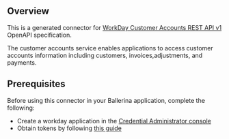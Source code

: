 ## Overview
This is a generated connector for [WorkDay Customer Accounts REST API v1](https://community.workday.com/sites/default/files/file-hosting/restapi/index.html) OpenAPI specification.
    
The customer accounts service enables applications to access  customer accounts information including customers, invoices,adjustments, and payments.

## Prerequisites

Before using this connector in your Ballerina application, complete the following:

* Create a workday application in the [Credential Administrator console](https://credentials.workday.com/docs/cred-admin)
* Obtain tokens by following [this guide](https://credentials.workday.com/docs/getting-started/)